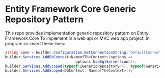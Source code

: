 # Entity Framework Core Generic Repository Pattern
This repo provides implementation generic repository pattern on Entity Framework Core
To implement in a web api or MVC web app project:
In program.cs insert these lines:
```c#
string conn = builder.Configuration.GetConnectionString("DefaultConnection");
builder.Services.AddDbContext<NameofTheContext>(options =>
                                options.UseSqlServer(conn));
builder.Services.AddScoped(typeof(IGenericRepository<>), typeof(GenericRepository<>));
builder.Services.AddScoped<DbContext, NameofTheContext>();
```
